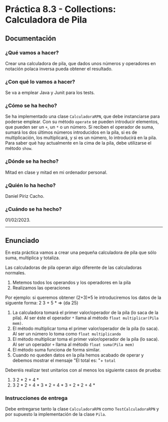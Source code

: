 # Práctica 8.3 - Collections: Calculadora de Pila

## Documentación

### ¿Qué vamos a hacer?

Crear una calculadora de pila, que dados unos números y operadores en notación polaca inversa pueda obtener el resultado.

### ¿Con qué lo vamos a hacer?

Se va a emplear Java y Junit para los tests.

### ¿Cómo se ha hecho?

Se ha implementado una clase `CalculadoraRPN`, que debe instanciarse para poderse emplear. Con su método `operate` se pueden introducir elementos, que pueden ser un `+`, un `*` o un número. Si reciben el operador de suma, sumará los dos últimos números introducidos en la pila, si es de multiplicación, los multiplicará, y si es un número, lo introducirá en la pila. Para saber qué hay actualmente en la cima de la pila, debe utilizarse el método `show`.

### ¿Dónde se ha hecho?

Mitad en clase y mitad en mi ordenador personal.

### ¿Quién lo ha hecho?

Daniel Píriz Cacho.

### ¿Cuándo se ha hecho?

01/02/2023.

---

## Enunciado

En esta práctica vamos a crear una pequeña calculadora de pila que sólo suma, multiplica y totaliza.

Las calculadoras de pila operan algo diferente de las calculadoras normales.
1. Metemos todos los operandos y los operadores en la pila
2. Realizamos las operaciones

Por ejemplo: si queremos obtener (2+3)*5 le introduciremos los datos de la siguente forma: 2 3 + 5 *	=> (da  25)
1. La calculadora tomará el primer  valor/operador de la pila (lo saca de la pila). Al ser éste el operador `*` llama al método `float multiplicar(Pila mem)`.
2. El método multiplicar toma el primer valor/operador de la pila (lo saca). Al ser un número lo toma como `float multiplicando`
3. El método multiplicar toma el primer valor/operador de la pila (lo saca). Al ser un operador `+`  llama al método `float suma(Pila mem)`
4. El método suma funciona de forma similar.
5. Cuando no queden datos en la pila hemos acabado de operar y debemos mostrar el mensaje "El total es: "+ `total`

Deberéis realizar test unitarios con al menos los siguiente casos de prueba:
1. 3 2 * 2 + 4 *
2. 3 2 * 2 + 4 * 3 * 2 + 4 * 3 + 2 * 2 + 4 *

### Instrucciones de entrega

Debe entregarse tanto la clase `CalculadoraRPN` como `TestCalculadoraRPN` y por supuesto la implementación de la clase `Pila`.